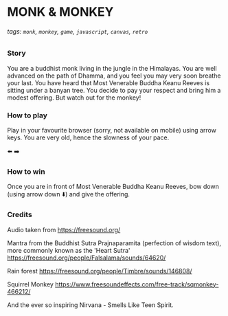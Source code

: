 # MONK & MONKEY

###### tags: `monk`, `monkey`, `game`, `javascript`, `canvas`, `retro`



### Story

You are a buddhist monk living in the jungle in the Himalayas. You are well advanced on the path of Dhamma, and you feel you may very soon breathe your last. You have heard that Most Venerable Buddha Keanu Reeves is sitting under a banyan tree. You decide to pay your respect and bring him a modest offering. But watch out for the monkey!

### How to play

Play in your favourite browser (sorry, not available on mobile) using arrow keys. You are very old, hence the slowness of your pace.

:arrow_left: :arrow_right: 

### How to win

Once you are in front of Most Venerable Buddha Keanu Reeves, bow down (using arrow down :arrow_down:) and give the offering. 


### Credits

Audio taken from https://freesound.org/

Mantra from the Buddhist Sutra Prajnaparamita (perfection of wisdom text), more commonly known as the 'Heart Sutra'
https://freesound.org/people/Falsalama/sounds/64620/

Rain forest
https://freesound.org/people/Timbre/sounds/146808/

Squirrel Monkey
https://www.freesoundeffects.com/free-track/sqmonkey-466212/

And the ever so inspiring Nirvana - Smells Like Teen Spirit.
